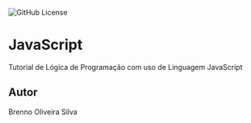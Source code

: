 ![GitHub License](https://img.shields.io/github/license/BrSilva89/Javascript?style=flat)

# JavaScript
Tutorial de Lógica de Programação com uso de Linguagem JavaScript
## Autor
Brenno Oliveira Silva
